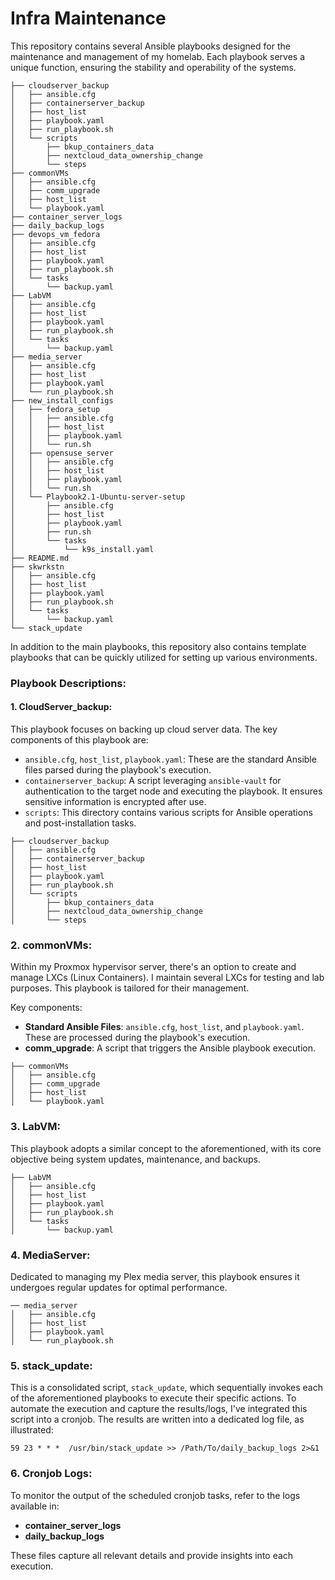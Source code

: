 # **Infra Maintenance**

This repository contains several Ansible playbooks designed for the maintenance and management of my homelab. Each playbook serves a unique function, ensuring the stability and operability of the systems.

```
├── cloudserver_backup
│   ├── ansible.cfg
│   ├── containerserver_backup
│   ├── host_list
│   ├── playbook.yaml
│   ├── run_playbook.sh
│   └── scripts
│       ├── bkup_containers_data
│       ├── nextcloud_data_ownership_change
│       └── steps
├── commonVMs
│   ├── ansible.cfg
│   ├── comm_upgrade
│   ├── host_list
│   └── playbook.yaml
├── container_server_logs
├── daily_backup_logs
├── devops_vm_fedora
│   ├── ansible.cfg
│   ├── host_list
│   ├── playbook.yaml
│   ├── run_playbook.sh
│   └── tasks
│       └── backup.yaml
├── LabVM
│   ├── ansible.cfg
│   ├── host_list
│   ├── playbook.yaml
│   ├── run_playbook.sh
│   └── tasks
│       └── backup.yaml
├── media_server
│   ├── ansible.cfg
│   ├── host_list
│   ├── playbook.yaml
│   └── run_playbook.sh
├── new_install_configs
│   ├── fedora_setup
│   │   ├── ansible.cfg
│   │   ├── host_list
│   │   ├── playbook.yaml
│   │   └── run.sh
│   ├── opensuse_server
│   │   ├── ansible.cfg
│   │   ├── host_list
│   │   ├── playbook.yaml
│   │   └── run.sh
│   └── Playbook2.1-Ubuntu-server-setup
│       ├── ansible.cfg
│       ├── host_list
│       ├── playbook.yaml
│       ├── run.sh
│       └── tasks
│           └── k9s_install.yaml
├── README.md
├── skwrkstn
│   ├── ansible.cfg
│   ├── host_list
│   ├── playbook.yaml
│   ├── run_playbook.sh
│   └── tasks
│       └── backup.yaml
└── stack_update
```

In addition to the main playbooks, this repository also contains template playbooks that can be quickly utilized for setting up various environments.

### **Playbook Descriptions:**

#### **1. CloudServer_backup**:

This playbook focuses on backing up cloud server data. The key components of this playbook are:

- `ansible.cfg`, `host_list`, `playbook.yaml`: These are the standard Ansible files parsed during the playbook's execution.
- `containerserver_backup`: A script leveraging `ansible-vault` for authentication to the target node and executing the playbook. It ensures sensitive information is encrypted after use.
- `scripts`: This directory contains various scripts for Ansible operations and post-installation tasks.

```
├── cloudserver_backup
│   ├── ansible.cfg
│   ├── containerserver_backup
│   ├── host_list
│   ├── playbook.yaml
│   ├── run_playbook.sh
│   └── scripts
│       ├── bkup_containers_data
│       ├── nextcloud_data_ownership_change
│       └── steps
```

### **2. commonVMs**:

Within my Proxmox hypervisor server, there's an option to create and manage LXCs (Linux Containers). I maintain several LXCs for testing and lab purposes. This playbook is tailored for their management.

Key components:

- **Standard Ansible Files**: `ansible.cfg`, `host_list`, and `playbook.yaml`. These are processed during the playbook's execution.
- **comm_upgrade**: A script that triggers the Ansible playbook execution.

```
├── commonVMs
│   ├── ansible.cfg
│   ├── comm_upgrade
│   ├── host_list
│   └── playbook.yaml
```

### **3. LabVM**:

This playbook adopts a similar concept to the aforementioned, with its core objective being system updates, maintenance, and backups.

```
├── LabVM
│   ├── ansible.cfg
│   ├── host_list
│   ├── playbook.yaml
│   ├── run_playbook.sh
│   └── tasks
│       └── backup.yaml
```

### **4. MediaServer**:

Dedicated to managing my Plex media server, this playbook ensures it undergoes regular updates for optimal performance.

```
── media_server
│   ├── ansible.cfg
│   ├── host_list
│   ├── playbook.yaml
│   └── run_playbook.sh
```

### **5. stack_update**:

This is a consolidated script, `stack_update`, which sequentially invokes each of the aforementioned playbooks to execute their specific actions. To automate the execution and capture the results/logs, I've integrated this script into a cronjob. The results are written into a dedicated log file, as illustrated:

```
59 23 * * *  /usr/bin/stack_update >> /Path/To/daily_backup_logs 2>&1
```

### **6. Cronjob Logs**:

To monitor the output of the scheduled cronjob tasks, refer to the logs available in:

- **container_server_logs**
- **daily_backup_logs**

These files capture all relevant details and provide insights into each execution.